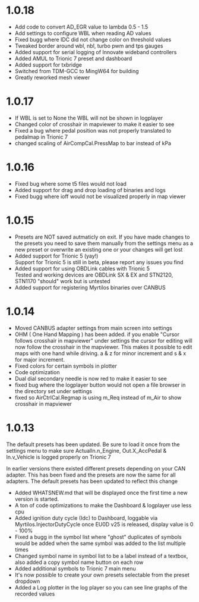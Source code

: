 # 1.0.18

- Add code to convert AD_EGR value to lambda 0.5 - 1.5
- Add settings to configure WBL when reading AD values
- Fixed bugg where IDC did not change color on threshold values
- Tweaked border around wbl, nbl, turbo pwm and tps gauges
- Added support for serial logging of Innovate wideband controllers
- Added AMUL to Trionic 7 preset and dashboard
- Added support for txbridge
- Switched from TDM-GCC to MingW64 for building
- Greatly reworked mesh viewer

# 1.0.17

- If WBL is set to None the WBL will not be shown in logplayer
- Changed color of crosshair in mapviewer to make it easier to see
- Fixed a bug where pedal position was not properly translated to pedalmap in Trionic 7
- changed scaling of AirCompCal.PressMap to bar instead of kPa

# 1.0.16

- Fixed bug where some t5 files would not load
- Added support for drag and drop loading of binaries and logs
- Fixed bugg where ioff would not be visualized properly in map viewer

# 1.0.15

- Presets are NOT saved autmaticly on exit. If you have made changes to the presets you need to save them manually from the settings menu as a new preset or overwrite an existing one or your changes will get lost
- Added support for Trionic 5 (yay!)  
  Support for Trionic 5 is still in beta, please report any issues you find
- Added support for using OBDLink cables with Trionic 5  
  Tested and working devices are OBDLink SX & EX and STN2120, STN1170 "should" work but is untested
- Added support for registering Myrtilos binaries over CANBUS

# 1.0.14

- Moved CANBUS adapter settings from main screen into settings
- OHM ( One Hand Mapping ) has been added. if you enable "Cursor follows crosshair in mapviewer" under settings the cursor for editing will now follow the crosshair in the mapviewer. This makes it possible to edit maps with one hand while driving. a & z for minor increment and s & x for major increment.
- Fixed colors for certain symbols in plotter
- Code optimization
- Dual dial secondary needle is now red to make it easier to see
- fixed bug where the logplayer button would not open a file browser in the directory set under settings
- fixed so AirCtrlCal.Regmap is using m_Req instead of m_Air to show crosshair in mapviewer

# 1.0.13

The default presets has been updated. Be sure to load it once from the settings menu to make sure ActualIn.n_Engine, Out.X_AccPedal & In.v_Vehicle is logged properly on Trionic 7

In earlier versions there existed different presets depending on your CAN adapter. This has been fixed and the presets are now the same for all adapters. The default presets has been updated to reflect this change

- Added WHATSNEW.md that will be displayed once the first time a new version is started.
- A ton of code optimizations to make the Dashboard & logplayer use less cpu
- Added ignition duty cycle (Idc) to Dashboard, loggable via Myrtilos.InjectorDutyCycle once EU0D v25 is released, display value is 0 - 100%
- Fixed a bugg in the symbol list where "ghost" duplicates of symbols would be added when the same symbol was added to the list multiple times
- Changed symbol name in symbol list to be a label instead of a textbox, also added a copy symbol name button on each row
- Added additional symbols to Trionic 7 main menu
- It's now possible to create your own presets selectable from the preset dropdown
- Added a Log plotter in the log player so you can see line graphs of the recorded values